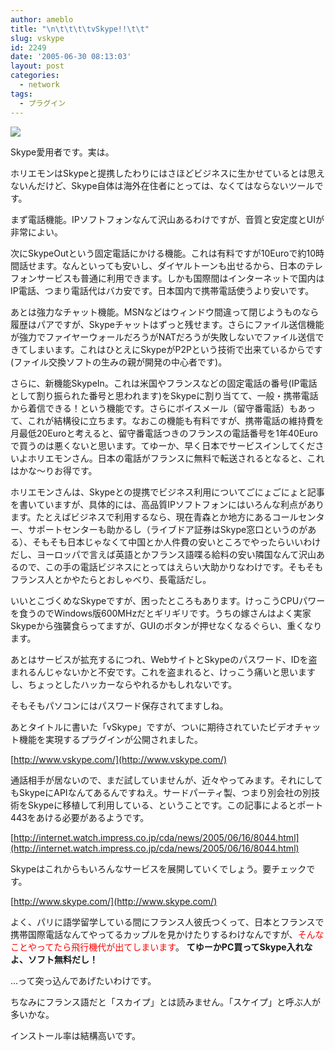```yaml
---
author: ameblo
title: "\n\t\t\t\tvSkype!!\t\t"
slug: vskype
id: 2249
date: '2005-06-30 08:13:03'
layout: post
categories:
  - network
tags:
  - プラグイン
---
```


![](http://www.vskype.com/i/vSkype_logo.gif)

Skype愛用者です。実は。

ホリエモンはSkypeと提携したわりにはさほどビジネスに生かせているとは思えないんだけど、Skype自体は海外在住者にとっては、なくてはならないツールです。

まず電話機能。IPソフトフォンなんて沢山あるわけですが、音質と安定度とUIが非常によい。

次にSkypeOutという固定電話にかける機能。これは有料ですが10Euroで約10時間話せます。なんといっても安いし、ダイヤルトーンも出せるから、日本のテレフォンサービスも普通に利用できます。しかも国際間はインターネットで国内はIP電話、つまり電話代はバカ安です。日本国内で携帯電話使うより安いです。

あとは強力なチャット機能。MSNなどはウィンドウ間違って閉じようものなら履歴はパアですが、Skypeチャットはずっと残せます。さらにファイル送信機能が強力でファイヤーウォールだろうがNATだろうが失敗しないでファイル送信できてしまいます。これはひとえにSkypeがP2Pという技術で出来ているからです(ファイル交換ソフトの生みの親が開発の中心者です)。

さらに、新機能SkypeIn。これは米国やフランスなどの固定電話の番号(IP電話として割り振られた番号と思われます)をSkypeに割り当てて、一般・携帯電話から着信できる！という機能です。さらにボイスメール（留守番電話）もあって、これが結構役に立ちます。なおこの機能も有料ですが、携帯電話の維持費を月最低20Euroと考えると、留守番電話つきのフランスの電話番号を1年40Euroで買うのは悪くないと思います。てゆーか、早く日本でサービスインしてくださいよホリエモンさん。日本の電話がフランスに無料で転送されるとなると、これはかな～りお得です。

ホリエモンさんは、Skypeとの提携でビジネス利用についてごにょごにょと記事を書いていますが、具体的には、高品質IPソフトフォンにはいろんな利点があります。たとえばビジネスで利用するなら、現在青森とか地方にあるコールセンター、サポートセンターも助かるし（ライブドア証券はSkype窓口というのがある）、そもそも日本じゃなくて中国とか人件費の安いところでやったらいいわけだし、ヨーロッパで言えば英語とかフランス語喋る給料の安い隣国なんて沢山あるので、この手の電話ビジネスにとってはえらい大助かりなわけです。そもそもフランス人とかやたらとおしゃべり、長電話だし。

いいとこづくめなSkypeですが、困ったところもあります。けっこうCPUパワーを食うのでWindows版600MHzだとギリギリです。うちの嫁さんはよく実家Skypeから強襲食らってますが、GUIのボタンが押せなくなるぐらい、重くなります。

あとはサービスが拡充するにつれ、WebサイトとSkypeのパスワード、IDを盗まれるんじゃないかと不安です。これを盗まれると、けっこう痛いと思いますし、ちょっとしたハッカーならやれるかもしれないです。

そもそもパソコンにはパスワード保存されてますしね。

あとタイトルに書いた「vSkype」ですが、ついに期待されていたビデオチャット機能を実現するプラグインが公開されました。

[http://www.vskype.com/](http://www.vskype.com/)

通話相手が居ないので、まだ試していませんが、近々やってみます。それにしてもSkypeにAPIなんてあるんですねえ。サードパーティ製、つまり別会社の別技術をSkypeに移植して利用している、ということです。この記事によるとポート443をあける必要があるようです。

[http://internet.watch.impress.co.jp/cda/news/2005/06/16/8044.html](http://internet.watch.impress.co.jp/cda/news/2005/06/16/8044.html)

Skypeはこれからもいろんなサービスを展開していくでしょう。要チェックです。

[http://www.skype.com/](http://www.skype.com/)

よく、パリに語学留学している間にフランス人彼氏つくって、日本とフランスで携帯国際電話なんてやってるカップルを見かけたりするわけなんですが、<font color="#ff0000">そんなことやってたら飛行機代が出てしまいます</font>。 **てゆーかPC買ってSkype入れなよ、ソフト無料だし！**

…って突っ込んであげたいわけです。

ちなみにフランス語だと「スカイプ」とは読みません。「スケイプ」と呼ぶ人が多いかな。

インストール率は結構高いです。